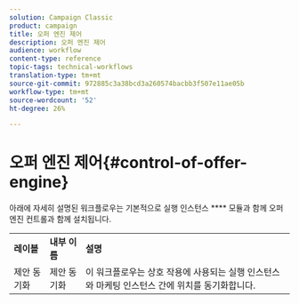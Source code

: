```yaml
---
solution: Campaign Classic
product: campaign
title: 오퍼 엔진 제어
description: 오퍼 엔진 제어
audience: workflow
content-type: reference
topic-tags: technical-workflows
translation-type: tm+mt
source-git-commit: 972885c3a38bcd3a260574bacbb3f507e11ae05b
workflow-type: tm+mt
source-wordcount: '52'
ht-degree: 26%

---
```



# 오퍼 엔진 제어{#control-of-offer-engine}

아래에 자세히 설명된 워크플로우는 기본적으로 실행 인스턴스 **** 모듈과 함께 오퍼 엔진 컨트롤과 함께 설치됩니다.

<table> 
 <tbody> 
  <tr> 
   <td> <strong>레이블</strong><br /> </td> 
   <td> <strong>내부 이름</strong><br /> </td> 
   <td> <strong>설명</strong><br /> </td> 
  </tr> 
  <tr> 
   <td> <span class="uicontrol">제안 동기화</span> <br /> </td> 
   <td> <span class="uicontrol">제안 동기화</span> <br /> </td> 
   <td> 이 워크플로우는 상호 작용에 사용되는 실행 인스턴스와 마케팅 인스턴스 간에 위치를 동기화합니다.<br /> </td> 
  </tr> 
 </tbody> 
</table>

